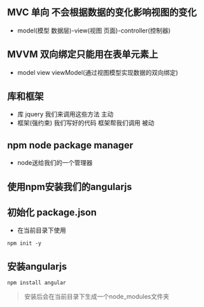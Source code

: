 ## MVC  单向 不会根据数据的变化影响视图的变化
- model(模型 数据层)-view(视图 页面)-controller(控制器)

## MVVM 双向绑定只能用在表单元素上
- model view viewModel(通过视图模型实现数据的双向绑定)

## 库和框架
- 库
jquery 我们来调用这些方法 主动
- 框架(强约束)
我们写好的代码 框架帮我们调用 被动

## npm node package manager
- node送给我们的一个管理器

## 使用npm安装我们的angularjs
## 初始化 package.json
- 在当前目录下使用
```
npm init -y
```
## 安装angularjs
```
npm install angular
```

> 安装后会在当前目录下生成一个node_modules文件夹
